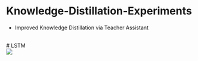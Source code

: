 # Knowledge-Distillation-Experiments

- Improved Knowledge Distillation via Teacher Assistant
<br>
# LSTM <br>
<img src = "https://user-images.githubusercontent.com/55969260/113986832-a966e880-9888-11eb-826a-cf70b85ad685.png">
